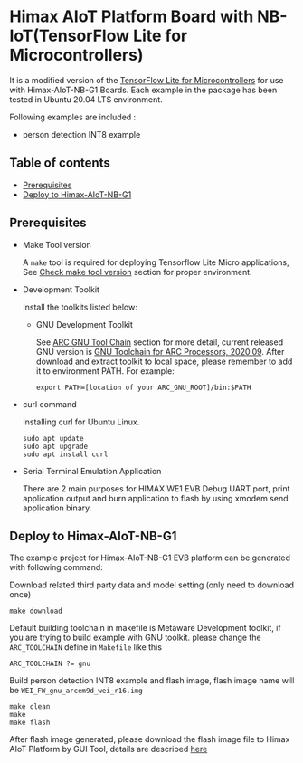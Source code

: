 # Himax AIoT Platform Board with NB-IoT(TensorFlow Lite for Microcontrollers)
It is a modified version of the [TensorFlow Lite for Microcontrollers](https://github.com/tensorflow/tensorflow/tree/master/tensorflow/lite/micro) for use with Himax-AIoT-NB-G1 Boards. Each example in the package has been tested in Ubuntu 20.04 LTS environment.

Following examples are included :
- person detection INT8 example
  
## Table of contents
  - [Prerequisites](#prerequisites)
  - [Deploy to Himax-AIoT-NB-G1](#deploy-to-h010_hx6539_nb_iot_wnb303r_v10-evb)
   
## Prerequisites
- Make Tool version
  
  A `make` tool is required for deploying Tensorflow Lite Micro applications, See
[Check make tool version](https://github.com/tensorflow/tensorflow/blob/master/tensorflow/lite/micro/tools/make/targets/arc/README.md#make-tool)
section for proper environment.

- Development Toolkit
  
  Install the toolkits listed below:

  - GNU Development Toolkit

    See
[ARC GNU Tool Chain](https://github.com/foss-for-synopsys-dwc-arc-processors/toolchain) section for more detail, current released GNU version is [GNU Toolchain for ARC Processors, 2020.09](https://github.com/foss-for-synopsys-dwc-arc-processors/toolchain/releases/download/arc-2020.09-release/arc_gnu_2020.09_prebuilt_elf32_le_linux_install.tar.gz). After download and extract toolkit to local space, please remember to add it to environment PATH. For example:

    ```
    export PATH=[location of your ARC_GNU_ROOT]/bin:$PATH
    ```

- curl command
  
  Installing curl for Ubuntu Linux.
  ```
  sudo apt update
  sudo apt upgrade
  sudo apt install curl
  ```
- Serial Terminal Emulation Application

  There are 2 main purposes for HIMAX WE1 EVB Debug UART port, print application output and burn application to flash by using xmodem send application binary.

## Deploy to Himax-AIoT-NB-G1

The example project for Himax-AIoT-NB-G1 EVB platform can be generated with following command:

Download related third party data and model setting (only need to download once)

```
make download
```

Default building toolchain in makefile is Metaware Development toolkit, if you are trying to build example with GNU toolkit. please change the `ARC_TOOLCHAIN` define in `Makefile` like this

```
ARC_TOOLCHAIN ?= gnu
```

Build person detection INT8 example and flash image, flash image name will be `WEI_FW_gnu_arcem9d_wei_r16.img`

```
make clean
make
make flash                                                                                                                                         
```

After flash image generated, please download the flash image file to Himax AIoT Platform by GUI Tool, details are described [here](https://github.com/HimaxWiseEyePlus/Himax-AIoT-NB-G1-SDK-Azure-RTOS/tree/main/Himax-AIoT-NB-G1_user_guide#flash-image-update)
